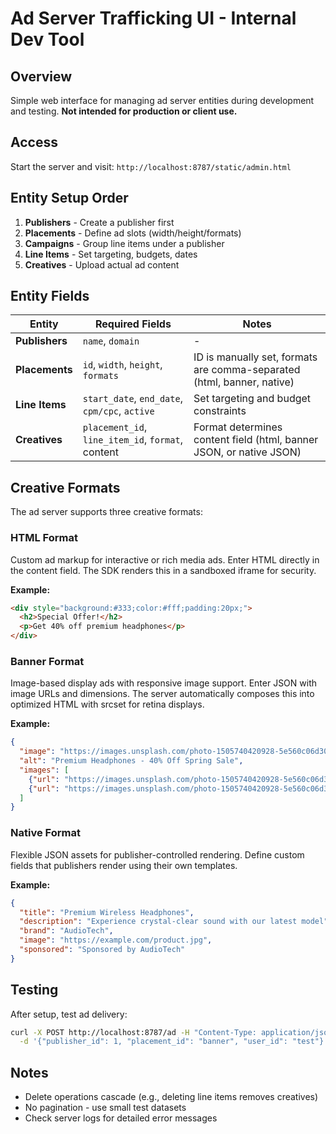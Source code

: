 # Ad Server Trafficking UI - Internal Dev Tool

## Overview

Simple web interface for managing ad server entities during development and testing. **Not intended for production or client use.**

## Access

Start the server and visit: `http://localhost:8787/static/admin.html`

## Entity Setup Order

1. **Publishers** - Create a publisher first
2. **Placements** - Define ad slots (width/height/formats)  
3. **Campaigns** - Group line items under a publisher
4. **Line Items** - Set targeting, budgets, dates
5. **Creatives** - Upload actual ad content

## Entity Fields

| Entity | Required Fields | Notes |
|--------|-----------------|-------|
| **Publishers** | `name`, `domain` | - |
| **Placements** | `id`, `width`, `height`, `formats` | ID is manually set, formats are comma-separated (html, banner, native) |
| **Line Items** | `start_date`, `end_date`, `cpm/cpc`, `active` | Set targeting and budget constraints |
| **Creatives** | `placement_id`, `line_item_id`, `format`, content | Format determines content field (html, banner JSON, or native JSON) |

## Creative Formats

The ad server supports three creative formats:

### HTML Format
Custom ad markup for interactive or rich media ads. Enter HTML directly in the content field. The SDK renders this in a sandboxed iframe for security.

**Example:**
```html
<div style="background:#333;color:#fff;padding:20px;">
  <h2>Special Offer!</h2>
  <p>Get 40% off premium headphones</p>
</div>
```

### Banner Format
Image-based display ads with responsive image support. Enter JSON with image URLs and dimensions. The server automatically composes this into optimized HTML with srcset for retina displays.

**Example:**
```json
{
  "image": "https://images.unsplash.com/photo-1505740420928-5e560c06d30e?w=728&h=90&fit=crop",
  "alt": "Premium Headphones - 40% Off Spring Sale",
  "images": [
    {"url": "https://images.unsplash.com/photo-1505740420928-5e560c06d30e?w=728&h=90&fit=crop", "width": 728, "height": 90},
    {"url": "https://images.unsplash.com/photo-1505740420928-5e560c06d30e?w=1456&h=180&fit=crop", "width": 1456, "height": 180}
  ]
}
```

### Native Format
Flexible JSON assets for publisher-controlled rendering. Define custom fields that publishers render using their own templates.

**Example:**
```json
{
  "title": "Premium Wireless Headphones",
  "description": "Experience crystal-clear sound with our latest model",
  "brand": "AudioTech",
  "image": "https://example.com/product.jpg",
  "sponsored": "Sponsored by AudioTech"
}
```

## Testing

After setup, test ad delivery:
```bash
curl -X POST http://localhost:8787/ad -H "Content-Type: application/json" \
  -d '{"publisher_id": 1, "placement_id": "banner", "user_id": "test"}'
```

## Notes

- Delete operations cascade (e.g., deleting line items removes creatives)
- No pagination - use small test datasets
- Check server logs for detailed error messages
